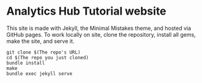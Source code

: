 # Analytics Hub Tutorial website

This site is made with Jekyll, the Minimal Mistakes theme, and hosted via GitHub pages.
To work locally on site, clone the repository, install all gems, make the site, and serve it.

```
git clone $(The repo's URL)
cd $(The repo you just cloned)
bundle install
make
bundle exec jekyll serve
```
